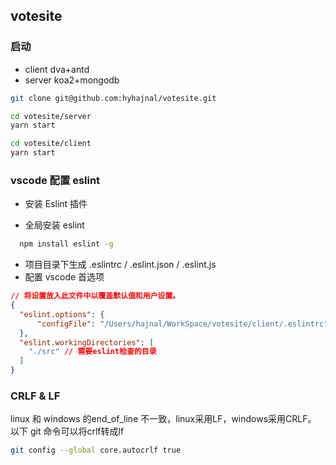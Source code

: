 ## votesite

### 启动
* client dva+antd
* server koa2+mongodb

``` bash
git clone git@github.com:hyhajnal/votesite.git
```

``` bash
cd votesite/server
yarn start
```

``` bash
cd votesite/client
yarn start
```

### vscode 配置 eslint

* 安装 Eslint 插件

* 全局安装 eslint
``` bash
  npm install eslint -g
```
* 项目目录下生成 .eslintrc / .eslint.json / .eslint.js
* 配置 vscode 首选项
``` json
// 将设置放入此文件中以覆盖默认值和用户设置。
{
  "eslint.options": {
      "configFile": "/Users/hajnal/WorkSpace/votesite/client/.eslintrc" //.eslintrc所在目录
  },
  "eslint.workingDirectories": [
    "./src" // 需要eslint检查的目录
  ]
}
```

### CRLF & LF
linux 和 windows 的end_of_line 不一致，linux采用LF，windows采用CRLF。
以下 git 命令可以将crlf转成lf
``` bash
git config --global core.autocrlf true
```